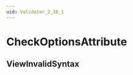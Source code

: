 ```yaml
---
uid: Validator_2_38_1
---
```


# CheckOptionsAttribute

## ViewInvalidSyntax

<!-- Description, Properties, ... sections are auto-generated. -->
<!-- REPLACE ME AUTO-GENERATION -->

<!-- Uncomment to add extra details -->
<!--### Details-->

<!-- Uncomment to add example code -->
<!--### Example code-->
